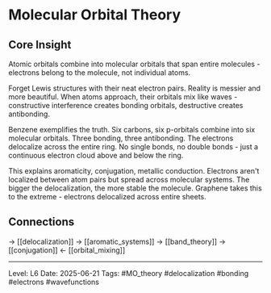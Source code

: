 # Molecular Orbital Theory

## Core Insight
Atomic orbitals combine into molecular orbitals that span entire molecules - electrons belong to the molecule, not individual atoms.

Forget Lewis structures with their neat electron pairs. Reality is messier and more beautiful. When atoms approach, their orbitals mix like waves - constructive interference creates bonding orbitals, destructive creates antibonding.

Benzene exemplifies the truth. Six carbons, six p-orbitals combine into six molecular orbitals. Three bonding, three antibonding. The electrons delocalize across the entire ring. No single bonds, no double bonds - just a continuous electron cloud above and below the ring.

This explains aromaticity, conjugation, metallic conduction. Electrons aren't localized between atom pairs but spread across molecular systems. The bigger the delocalization, the more stable the molecule. Graphene takes this to the extreme - electrons delocalized across entire sheets.

## Connections
→ [[delocalization]]
→ [[aromatic_systems]]
→ [[band_theory]]
→ [[conjugation]]
← [[orbital_mixing]]

---
Level: L6
Date: 2025-06-21
Tags: #MO_theory #delocalization #bonding #electrons #wavefunctions